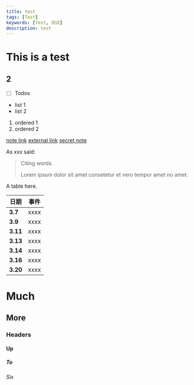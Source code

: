 ```yaml
---
title: test
tags: [Test]
keywords: [Test, 测试]
description: test
---
```


# This is a test
## 2
- [ ] Todos

* list 1
* list 2

1. ordered 1
2. ordered 2

[note link](@note/timeline)
[external link](https://developer.mozilla.org/)
[secret note](./secret.html?message=test&password=test)

As xxx said:

> Citing words.
> 
> Lorem ipsum dolor sit amet consetetur et vero tempor amet no amet.

A table here.

| 日期      | 事件  |
| -------- | ---- |
| **3.7**  | xxxx |
| **3.9**  | xxxx |
| **3.11** | xxxx |
| **3.13** | xxxx |
| **3.14** | xxxx |
| **3.16** | xxxx |
| **3.20** | xxxx |

# Much
## More
### Headers
#### Up
##### To
###### Six

